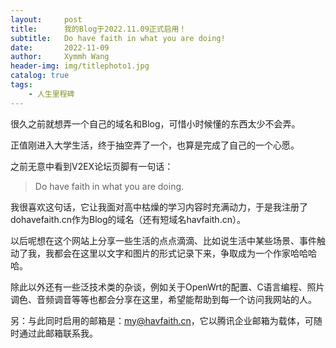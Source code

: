```yaml
---
layout:     post
title:      我的Blog于2022.11.09正式启用！
subtitle:   Do have faith in what you are doing!
date:       2022-11-09
author:     Xymmh Wang
header-img: img/titlephoto1.jpg
catalog: true
tags:
    - 人生里程碑
---
```


很久之前就想弄一个自己的域名和Blog，可惜小时候懂的东西太少不会弄。

正值刚进入大学生活，终于抽空弄了一个，也算是完成了自己的一个心愿。

之前无意中看到V2EX论坛页脚有一句话：

> Do have faith in what you are doing.

我很喜欢这句话，它让我面对高中枯燥的学习内容时充满动力，于是我注册了dohavefaith.cn作为Blog的域名（还有短域名havfaith.cn）。

以后呢想在这个网站上分享一些生活的点点滴滴、比如说生活中某些场景、事件触动了我，我都会在这里以文字和图片的形式记录下来，争取成为一个作家哈哈哈哈。

除此以外还有一些泛技术类的杂谈，例如关于OpenWrt的配置、C语言编程、照片调色、音频调音等等也都会分享在这里，希望能帮助到每一个访问我网站的人。

另：与此同时启用的邮箱是：my@havfaith.cn，它以腾讯企业邮箱为载体，可随时通过此邮箱联系我。
